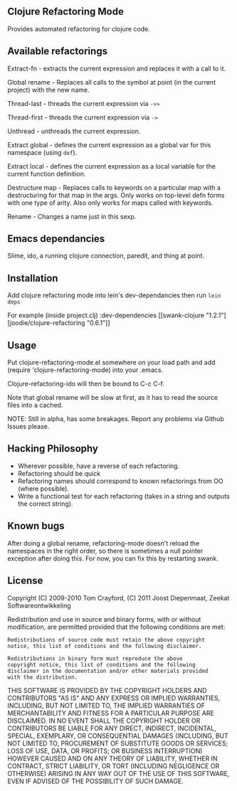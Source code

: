 Clojure Refactoring Mode
------------------------

Provides automated refactoring for clojure code.

Available refactorings
----------------------


Extract-fn - extracts the current expression and replaces it with a
call to it.

Global rename - Replaces all calls to the symbol at point (in the
current project) with the new name.

Thread-last - threads the current expression via `->>`

Thread-first - threads the current expression via `->`

Unthread - unthreads the current expression.

Extract global - defines the current expression as a global var for
this namespace (using `def`).

Extract local - defines the current expression as a local variable for
the current function definition.

Destructure map - Replaces calls to keywords on a particular map with
a destructuring for that map in the args. Only works on top-level defn
forms with one type of arity. Also only works for maps called with
keywords.

Rename - Changes a name just in this sexp.

Emacs dependancies
---
Slime, ido, a running clojure connection, paredit, and thing at point.

Installation
---

Add clojure refactoring mode into lein's dev-dependancies then run
`lein deps`

For example (inside project.clj)
    :dev-dependencies [[swank-clojure "1.2.1"]
                       [joodie/clojure-refactoring "0.6.1"]]

Usage
---

Put clojure-refactoring-mode.el somewhere on your load path and add
    (require 'clojure-refactoring-mode)
into your .emacs.

Clojure-refactoring-ido will then be bound to C-c C-f.

Note that global rename will be slow at first, as it has to read the
source files into a cached.

NOTE: Still in alpha, has some breakages. Report any problems via
Github Issues please.


Hacking Philosophy
--------------------
- Wherever possible, have a reverse of each refactoring.
- Refactoring should be quick
- Refactoring names should correspond to known refactorings from OO
(where possible).
- Write a functional test for each refactoring (takes in a string and
outputs the correct string).

Known bugs
---
After doing a global rename, refactoring-mode doesn't reload the
namespaces in the right order, so there is sometimes a null pointer
exception after doing this. For now, you can fix this by restarting
swank.

License
---
Copyright (C) 2009-2010 Tom Crayford,
          (C) 2011 Joost Diepenmaat, Zeekat Softwareontwikkeling

Redistribution and use in source and binary forms, with or without
modification, are permitted provided that the following conditions
are met:

    Redistributions of source code must retain the above copyright
    notice, this list of conditions and the following disclaimer.

    Redistributions in binary form must reproduce the above
    copyright notice, this list of conditions and the following
    disclaimer in the documentation and/or other materials provided
    with the distribution.

THIS SOFTWARE IS PROVIDED BY THE COPYRIGHT HOLDERS AND CONTRIBUTORS
"AS IS" AND ANY EXPRESS OR IMPLIED WARRANTIES, INCLUDING, BUT NOT
LIMITED TO, THE IMPLIED WARRANTIES OF MERCHANTABILITY AND FITNESS
FOR A PARTICULAR PURPOSE ARE DISCLAIMED. IN NO EVENT SHALL THE
COPYRIGHT HOLDER OR CONTRIBUTORS BE LIABLE FOR ANY DIRECT,
INDIRECT, INCIDENTAL, SPECIAL, EXEMPLARY, OR CONSEQUENTIAL DAMAGES
(INCLUDING, BUT NOT LIMITED TO, PROCUREMENT OF SUBSTITUTE GOODS OR
SERVICES; LOSS OF USE, DATA, OR PROFITS; OR BUSINESS INTERRUPTION)
HOWEVER CAUSED AND ON ANY THEORY OF LIABILITY, WHETHER IN CONTRACT,
STRICT LIABILITY, OR TORT (INCLUDING NEGLIGENCE OR OTHERWISE)
ARISING IN ANY WAY OUT OF THE USE OF THIS SOFTWARE, EVEN IF ADVISED
OF THE POSSIBILITY OF SUCH DAMAGE.

